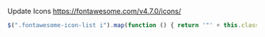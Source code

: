 Update Icons https://fontawesome.com/v4.7.0/icons/

```javascript
$(".fontawesome-icon-list i").map(function () { return '"' + this.className.replace('fa fa-','') + '"'}).toArray().join(',')

```